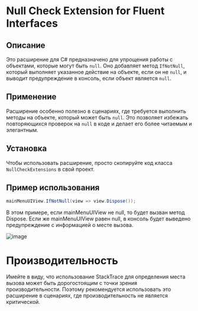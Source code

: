 # Null Check Extension for Fluent Interfaces

## Описание

Это расширение для C# предназначено для упрощения работы с объектами, которые могут быть `null`. Оно добавляет метод `IfNotNull`, который выполняет указанное действие на объекте, если он не `null`, и выводит предупреждение в консоль, если объект является `null`.

## Применение

Расширение особенно полезно в сценариях, где требуется выполнить методы на объекте, который может быть `null`. Это позволяет избежать повторяющихся проверок на `null` в коде и делает его более читаемым и элегантным.

## Установка

Чтобы использовать расширение, просто скопируйте код класса `NullCheckExtensions` в свой проект.

## Пример использования

```csharp
mainMenuUIView.IfNotNull(view => view.Dispose());
```
В этом примере, если mainMenuUIView не null, то будет вызван метод Dispose. Если же mainMenuUIView равен null, в консоль будет выведено предупреждение с информацией о месте вызова.

![image](https://github.com/RimuruDev/Unity-NullCheckExtensions/assets/85500556/a3fef803-179a-4179-87a9-1e3960e88422)

# Производительность
Имейте в виду, что использование StackTrace для определения места вызова может быть дорогостоящим с точки зрения производительности. Поэтому рекомендуется использовать это расширение в сценариях, где производительность не является критической.
